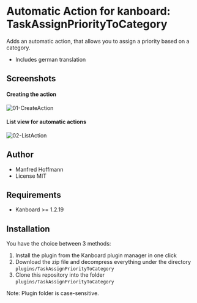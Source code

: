 Automatic Action for kanboard: TaskAssignPriorityToCategory
===========================================================

Adds an automatic action, that allows you to assign a priority based on a category.

 - Includes german translation

Screenshots
-----------

#### Creating the action

![01-CreateAction](https://user-images.githubusercontent.com/48651533/185162822-80c644d2-f078-4063-aade-7146c430d280.png)


#### List view for automatic actions

![02-ListAction](https://user-images.githubusercontent.com/48651533/185163117-553fa507-547e-42af-987a-3dd2101e772f.png)


Author
------

- Manfred Hoffmann
- License MIT

Requirements
------------

- Kanboard >= 1.2.19

Installation
------------

You have the choice between 3 methods:

1. Install the plugin from the Kanboard plugin manager in one click
2. Download the zip file and decompress everything under the directory `plugins/TaskAssignPriorityToCategory`
3. Clone this repository into the folder `plugins/TaskAssignPriorityToCategory`

Note: Plugin folder is case-sensitive.
